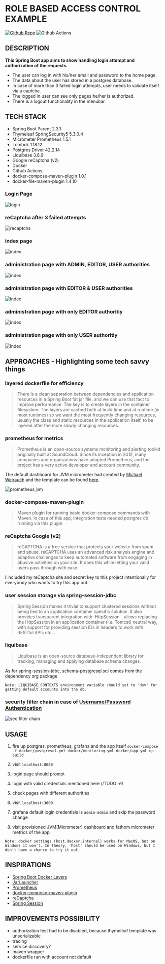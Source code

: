 # ROLE BASED ACCESS CONTROL EXAMPLE

[![Github Repo](https://img.shields.io/badge/GitHub-Repo-green.svg?longCache=true&style=flat)](https://github.com/lombocska/role-based-access-control-example)
![Github Actions](https://github.com/lombocska/role-based-access-control-example/workflows/Java%20CI%20with%20Maven/badge.svg)


## DESCRIPTION

**This Spring Boot app aims to show handling login attempt and authorization of the requests.**

- The user can log in with his/her email and password to the home page.
- The data about the user has stored in a postgres database.
- In case of more than 3 failed login attempts, user needs to validate itself via a captcha.
- The logged in user can see only pages he/her is authorized.
- There is a logout functionality in the menubar.


## TECH STACK

- Spring Boot Parent 2.3.1
- Thymeleaf SpringSecurity5  5.3.0.4
- Micrometer Prometheus  1.5.1
- Lombok 1.18.12
- Postgres Driver 42.2.14
- Liquibase 3.8.9
- Google reCaptcha (v2)
- Docker
- Github Actions
- docker-compose-maven-plugin 1.0.1
- docker-file-maven-plugin 1.4.10

### Login Page

![login](./doc/login.png)

### reCaptcha after 3 failed attempts

![recaptcha](./doc/recaptcha.png)

### index page

![index](./doc/index.png)

### administration page with ADMIN, EDITOR, USER  authorities

![index](./doc/administration-page-as-admin.png)

### administration page with EDITOR & USER authorities

![index](./doc/administration-page-as-editor-and-user.png)

### administration page with only EDITOR authoritiy

![index](./doc/administration-page-as-editor.png)

### administration page with only USER authoritiy

![index](./doc/administration-page-as-user.png)


## APPROACHES - Highlighting some tech savvy things

### layered dockerfile for efficiency

> There is a clean separation between dependencies and application resources in a Spring Boot fat jar file, 
>and we can use that fact to improve performance. 
>The key is to create layers in the container filesystem. The layers are cached both at build time 
>and at runtime (in most runtimes) so we want the most frequently changing resources, 
>usually the class and static resources in the application itself, to be layered after the more slowly changing resources. 

### prometheus for metrics

> Prometheus is an open-source systems monitoring and alerting toolkit originally built at SoundCloud. 
> Since its inception in 2012, many companies and organizations have adopted Prometheus, and the project has a very active developer and account community.

The default dashboard for JVM micrometer had created by [Michael Weirauch](https://grafana.com/orgs/mweirauch) and the template can be found [here](https://grafana.com/grafana/dashboards/4701).

 
![prometheus jvm](./doc/prometheus-jvm-metrics.png)


### docker-compose-maven-plugin

> Maven plugin for running basic docker-compose commands with Maven.
In case of this app, integration tests needed postgres db running via this plugin.


### reCaptcha Google [v2]

> reCAPTCHA is a free service that protects your website from spam and abuse.
> reCAPTCHA uses an advanced risk analysis engine and adaptive challenges to keep automated software from engaging 
> in abusive activities on your site. It does this while letting your valid users pass through with ease.

I included my reCaptcha site and secret key to this project intentionally for everybody who wants to try this app out.

### user session storage via spring-session-jdbc

> Spring Session makes it trivial to support clustered sessions without being tied to an application container specific solution. 
> It also provides transparent integration with:
> HttpSession - allows replacing the HttpSession in an application container (i.e. Tomcat) 
> neutral way, with support for providing session IDs in headers to work with RESTful APIs
> etc...

### liquibase

> Liquibase is an open-source database-independent library for tracking, managing and applying database schema changes. 

As for spring-session-jdbc, schema-postgresql.sql comes from the dependency org package.


```
Note: LIQUIBASE_CONTEXTS environment variable should set to 'dev' for getting default accounts into the db.
```

### security filter chain in case of [Username/Password Authentication](https://docs.spring.io/spring-security/site/docs/current/reference/pdf/spring-security-reference.pdf)


![sec filter chain](./doc/security-filter-chain.png)


## USAGE 

1. fire up postgres, prometheus, grafana and the app itself `docker-compose -f docker/postgresql.yml docker/monitoring.yml docker/app.yml up --build`
2. visit `localhost:8080`
3. login page should prompt
4. login with valid credentials mentioned here //TODO ref
5. check pages with different authorities

6. visit `localhost:3000`
7. grafana default login credentials is `admin-admin` and skip the password change
8. visit provisioned JVM(Micrometer) dashboard and fathom micrometer metrics of the app


```
Note: docker settings (host.docker.internal) works for MacOS, but on Windows it won't. In theory, 'host' should be used on Windows, but I don't have a chance to try it out.
```

## INSPIRATIONS

- [Spring Boot Docker Layers](https://springframework.guru/why-you-should-be-using-spring-boot-docker-layers/)
- [JarLauncher](https://docs.spring.io/spring-boot/docs/current/api/org/springframework/boot/loader/JarLauncher.html)
- [Prometheus](https://prometheus.io/docs/introduction/overview/)
- [docker-compose-maven-plugin](https://github.com/dkanejs/docker-compose-maven-plugin)
- [reCaptcha](https://www.google.com/recaptcha/intro/v3.html)
- [Spring Session](https://spring.io/projects/spring-session-jdbc)


## IMPROVEMENTS POSSIBILITY

- authorization test had to be disabled, because thymeleaf template was unserializable
- tracing
- service discovery?
- maven wrapper
- dockerfile run with account not default


